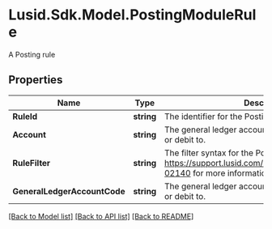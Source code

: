 # Lusid.Sdk.Model.PostingModuleRule
A Posting rule

## Properties

Name | Type | Description | Notes
------------ | ------------- | ------------- | -------------
**RuleId** | **string** | The identifier for the Posting Rule. | 
**Account** | **string** | The general ledger account to post the Activity credit or debit to. | [optional] 
**RuleFilter** | **string** | The filter syntax for the Posting Rule. See https://support.lusid.com/knowledgebase/article/KA-02140 for more information on filter syntax. | 
**GeneralLedgerAccountCode** | **string** | The general ledger account to post the Activity credit or debit to. | [optional] 

[[Back to Model list]](../README.md#documentation-for-models) [[Back to API list]](../README.md#documentation-for-api-endpoints) [[Back to README]](../README.md)

